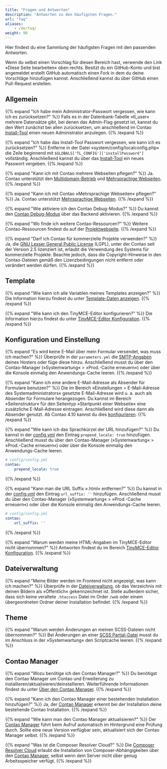 ```yaml
---
title: "Fragen und Antworten"
description: "Antworten zu den häufigsten Fragen."
url: "faq"
aliases:
    - /de/faq/
weight: 90
---
```


Hier findest du eine Sammlung der häufigsten Fragen mit den passenden Antworten. 

Wenn du selbst einen Vorschlag für diesen Bereich hast, verwende den Link »Diese Seite bearbeiten« oben rechts. 
Besitzt du ein GitHub-Konto und bist angemeldet erstellt GitHub automatisch einen Fork in dem du 
deine Vorschläge hinzufügen kannst. Anschließend kannst du über GitHub einen Pull-Request erstellen.


## Allgemein

{{% expand "Ich habe mein Administrator-Passwort vergessen, wie kann ich es zurücksetzen?" %}}
Falls es in der Datenbank-Tabelle »tl_user« mehrere Datensätze gibt, bei denen das Admin-Flag gesetzt ist, kannst du den Wert 
zunächst bei allen zurücksetzen, um anschließend im Contao [Install-Tool](/de/installation/contao-installtool/) 
einen neuen Administrator anzulegen.
{{% /expand %}}

{{% expand "Ich habe das Install-Tool Passwort vergessen, wie kann ich es zurücksetzen?" %}}
Entferne in der Datei »system/config/localconfig.php« die Zeile beginnend mit `$GLOBALS['TL_CONFIG']['installPassword']`
vollständig. Anschließend kannst du über das [Install-Tool](/de/installation/contao-installtool/) ein neues Passwort vergeben.
{{% /expand %}}

{{% expand "Kann ich mit Contao mehrere Webseiten pflegen?" %}}
Ja. Contao unterstützt den [Multidomain-Betrieb](/de/layout/seitenstruktur/multidomain-betrieb/) und 
[Mehrsprachige Webseiten](/de/layout/seitenstruktur/mehrsprachige-webseiten/).
{{% /expand %}}

{{% expand "Kann ich mit Contao »Mehrsprachige Webseiten« pflegen?" %}}
Ja. Contao unterstützt [Mehrsprachige Webseiten](/de/layout/seitenstruktur/mehrsprachige-webseiten/).
{{% /expand %}}

{{% expand "Wie aktiviere ich den Contao Debug-Modus?" %}}
Du kannst den [Contao Debug-Modus](/de/system/debug-modus/) über das Backend aktivieren.
{{% /expand %}}

{{% expand "Wo finde ich weitere Contao-Ressourcen?" %}}
Weitere Contao-Ressourcen findest du auf der [Projektwebseite](https://contao.org/de/netzwerk.html).
{{% /expand %}}

{{% expand "Darf ich Contao für kommerzielle Projekte verwenden?" %}}
Ja, die [GNU Lesser General Public License](https://www.gnu.org/licenses/old-licenses/lgpl-2.1.html) (LGPL), unter der 
Contao seit der Version 2.5 lizenziert ist, erlaubt die Verwendung des Systems für kommerzielle Projekte. Beachte jedoch, 
dass die Copyright-Hinweise in den Contao-Dateien gemäß den Lizenzbedingungen nicht entfernt oder verändert werden dürfen.
{{% /expand %}}


## Template

{{% expand "Wie kann ich alle Variablen meines Templates anzeigen?" %}}
Die Information hierzu findest du unter [Template-Daten anzeigen](/de/layout/templates/data/).
{{% /expand %}}

{{% expand "Wie kann ich den TinyMCE-Editor konfigurieren?" %}}
Die Information hierzu findest du unter [TinyMCE-Editor Konfiguration](/de/anleitungen/tinymce-konfiguration/).
{{% /expand %}}


## Konfiguration und Einstellung

{{% expand "Es wird keine E-Mail über mein Formular versendet, was muss ich machen?" %}}
Überprüfe in der `parameters.yml` die [SMTP-Angaben](/de/system/einstellungen/#e-mail-versand-konfiguration) deines Hosters oder 
füge diese hinzu. Anschließend musst du über den Contao-Manager (»Systemwartung« > »Prod.-Cache erneuern«) oder über die 
Konsole einmalig den Anwendungs-Cache leeren.
{{% /expand %}}

{{% expand "Kann ich eine andere E-Mail-Adresse als Absender für Formulare benutzen?" %}}
Die im Bereich »Einstellungen > E-Mail-Adresse des Systemadministrators« gesetzte E-Mail-Adresse wird u. a. auch als
Absender für Formulare herangezogen. Du kannst im Bereich »Seitenstruktur« für den Seitentyp »Startpunkt einer Webseite«
eine zusätzliche E-Mail-Adresse eintragen. Anschließend wird diese dann als Absender genutzt.
Ab Contao 4.10 kannst du dies [konfigurieren](/de/system/einstellungen/#verschiedene-e-mail-konfigurationen-und-absenderadressen).
{{% /expand %}}

{{% expand "Wie kann ich das Sprachkürzel der URL hinzufügen?" %}}
Du kannst in der [config.yml](/de/system/einstellungen/#config-yml) den Eintrag `prepend_locale: true` hinzufügen.
Anschließend musst du über den Contao-Manager (»Systemwartung« > »Prod.-Cache erneuern«) oder über die Konsole 
einmalig den Anwendungs-Cache leeren.

```yml
# config/config.yml
contao:
    prepend_locale: true
```
{{% /expand %}}

{{% expand "Kann man die URL Suffix ».html« entfernen?" %}}
Du kannst in der [config.yml](/de/system/einstellungen/#config-yml) den Eintrag `url_suffix: ''` hinzufügen. 
Anschließend musst du über den Contao-Manager (»Systemwartung« > »Prod.-Cache erneuern«) oder über die Konsole 
einmalig den Anwendungs-Cache leeren.

```yml
# config/config.yml
contao:
    url_suffix: ''
```
{{% /expand %}}

{{% expand "Warum werden meine HTML-Angaben im TinyMCE-Editor nicht übernommen?" %}}
Antworten findest du im Bereich [TinyMCE-Editor Konfiguration](/de/anleitungen/tinymce-konfiguration/).
{{% /expand %}}

## Dateiverwaltung

{{% expand "Meine Bilder werden im Frontend nicht angezeigt, was kann ich machen?" %}}
Überprüfe in der [Dateiverwaltung](/de/dateiverwaltung/), ob das Verzeichnis mit deinen Bildern als »Öffentlich« 
gekennzeichnet ist.
Stelle außerdem sicher, dass sich keine veraltete `.htaccess` Datei im Order `/web` oder einem übergeordneten Ordner deiner Installation befindet.
{{% /expand %}}


## Theme

{{% expand "Warum werden Änderungen an meinen SCSS-Dateien nicht übernommen?" %}}
Bei Änderungen an einer [SCSS Partial-Datei](/de/anleitungen/sass-less-integration#hinweis-i-umgang-mit-partials) musst 
du im Anschluss in der »Systemwartung« den Scriptcache leeren.
{{% /expand %}}


## Contao Manager

{{% expand "Wozu benötige ich den Contao Manager?" %}}
Du benötigst den Contao Manager um Contao und Erweiterung zu installieren/aktualisieren/deinstallieren. Weiterführende Informationen findest du unter [Über den Contao Manager](/de/installation/contao-manager/).
{{% /expand %}}

{{% expand "Kann ich den Contao Manager einer bestehenden Installation hinzufügen?" %}}
Ja, der [Contao Manager](/de/installation/contao-manager/#kann-der-contao-manager-zu-einer-bestehenden-installation-hinzugefuegt-werden) 
erkennt bei der Installation deine bestehende Contao Installation.
{{% /expand %}}

{{% expand "Wie kann man den Contao Manager aktualisieren?" %}}
Der [Contao Manager](/de/installation/contao-manager/#haeufige-fragen-zum-contao-manager) führt beim Aufruf automatisch 
im Hintergrund eine Prüfung durch. Sollte eine neue Version verfügbar sein, aktualisiert sich der Contao Manager selbst.
{{% /expand %}}

{{% expand "Was ist die Composer Resolver Cloud?" %}}
Die [Composer Resolver Cloud](https://composer-resolver.cloud/) erlaubt die Installation von Composer-Abhängigkeiten 
über den [Contao Manager](/de/installation/contao-manager/), selbst wenn dein Server nicht über genug Arbeitsspeicher verfügt.
{{% /expand %}}

